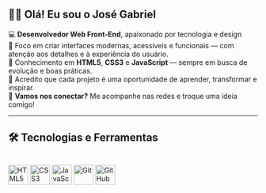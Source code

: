 ## 👋🏾 Olá! Eu sou o José Gabriel

💻 **Desenvolvedor Web Front-End**, apaixonado por tecnologia e design  
🎯 Foco em criar interfaces modernas, acessíveis e funcionais — com atenção aos detalhes e à experiência do usuário.  
🧠 Conhecimento em **HTML5**, **CSS3** e **JavaScript** — sempre em busca de evolução e boas práticas.  
🌱 Acredito que cada projeto é uma oportunidade de aprender, transformar e inspirar.  
💬 **Vamos nos conectar?** Me acompanhe nas redes e troque uma ideia comigo!

---

## 🛠️ Tecnologias e Ferramentas

<div style="display: inline_block"><br>
  <img align="center" alt="HTML5" height="40" width="40" src="https://cdn.jsdelivr.net/gh/devicons/devicon/icons/html5/html5-original.svg" />
  <img align="center" alt="CSS3" height="40" width="40" src="https://cdn.jsdelivr.net/gh/devicons/devicon/icons/css3/css3-original.svg" />
  <img align="center" alt="JavaScript" height="40" width="40" src="https://cdn.jsdelivr.net/gh/devicons/devicon/icons/javascript/javascript-original.svg" />
  <img align="center" alt="Git" height="40" width="40" src="https://cdn.jsdelivr.net/gh/devicons/devicon/icons/git/git-original.svg" />
  <img align="center" alt="GitHub" height="40" width="40" src="https://cdn.jsdelivr.net/gh/devicons/devicon/icons/github/github-original.svg" />
</div>
